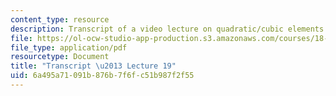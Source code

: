 ```yaml
---
content_type: resource
description: Transcript of a video lecture on quadratic/cubic elements.
file: https://ol-ocw-studio-app-production.s3.amazonaws.com/courses/18-085-computational-science-and-engineering-i-fall-2008/6a495a71091b876b7f6fc51b987f2f55_18-085F08-L19.pdf
file_type: application/pdf
resourcetype: Document
title: "Transcript \u2013 Lecture 19"
uid: 6a495a71-091b-876b-7f6f-c51b987f2f55
---
```

